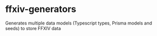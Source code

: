 # ffxiv-generators
Generates multiple data models (Typescript types, Prisma models and seeds) to store FFXIV data
